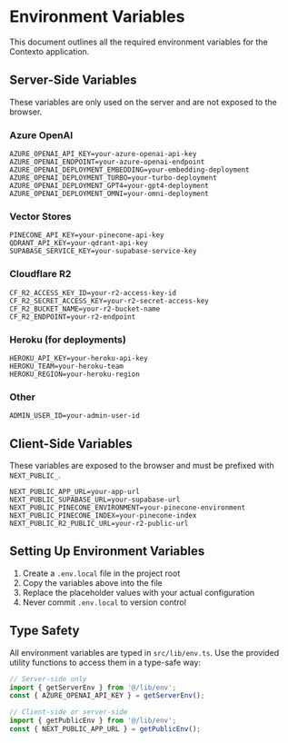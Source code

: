 # Environment Variables

This document outlines all the required environment variables for the Contexto application.

## Server-Side Variables

These variables are only used on the server and are not exposed to the browser.

### Azure OpenAI
```
AZURE_OPENAI_API_KEY=your-azure-openai-api-key
AZURE_OPENAI_ENDPOINT=your-azure-openai-endpoint
AZURE_OPENAI_DEPLOYMENT_EMBEDDING=your-embedding-deployment
AZURE_OPENAI_DEPLOYMENT_TURBO=your-turbo-deployment
AZURE_OPENAI_DEPLOYMENT_GPT4=your-gpt4-deployment
AZURE_OPENAI_DEPLOYMENT_OMNI=your-omni-deployment
```

### Vector Stores
```
PINECONE_API_KEY=your-pinecone-api-key
QDRANT_API_KEY=your-qdrant-api-key
SUPABASE_SERVICE_KEY=your-supabase-service-key
```

### Cloudflare R2
```
CF_R2_ACCESS_KEY_ID=your-r2-access-key-id
CF_R2_SECRET_ACCESS_KEY=your-r2-secret-access-key
CF_R2_BUCKET_NAME=your-r2-bucket-name
CF_R2_ENDPOINT=your-r2-endpoint
```

### Heroku (for deployments)
```
HEROKU_API_KEY=your-heroku-api-key
HEROKU_TEAM=your-heroku-team
HEROKU_REGION=your-heroku-region
```

### Other
```
ADMIN_USER_ID=your-admin-user-id
```

## Client-Side Variables

These variables are exposed to the browser and must be prefixed with `NEXT_PUBLIC_`.

```
NEXT_PUBLIC_APP_URL=your-app-url
NEXT_PUBLIC_SUPABASE_URL=your-supabase-url
NEXT_PUBLIC_PINECONE_ENVIRONMENT=your-pinecone-environment
NEXT_PUBLIC_PINECONE_INDEX=your-pinecone-index
NEXT_PUBLIC_R2_PUBLIC_URL=your-r2-public-url
```

## Setting Up Environment Variables

1. Create a `.env.local` file in the project root
2. Copy the variables above into the file
3. Replace the placeholder values with your actual configuration
4. Never commit `.env.local` to version control

## Type Safety

All environment variables are typed in `src/lib/env.ts`. Use the provided utility functions to access them in a type-safe way:

```typescript
// Server-side only
import { getServerEnv } from '@/lib/env';
const { AZURE_OPENAI_API_KEY } = getServerEnv();

// Client-side or server-side
import { getPublicEnv } from '@/lib/env';
const { NEXT_PUBLIC_APP_URL } = getPublicEnv();
```
